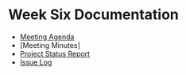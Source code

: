 # Week Six Documentation
- [Meeting Agenda](Meeting-Agenda-Week-6.pdf)
- [Meeting Minutes]
- [Project Status Report](Project_Status_Report_week6.pdf)
- [Issue Log](Issue_Log_week6.pdf)
